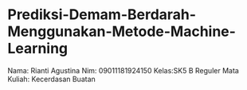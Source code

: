 # Prediksi-Demam-Berdarah-Menggunakan-Metode-Machine-Learning
Nama: Rianti Agustina
Nim: 09011181924150
Kelas:SK5 B Reguler
Mata Kuliah: Kecerdasan Buatan
